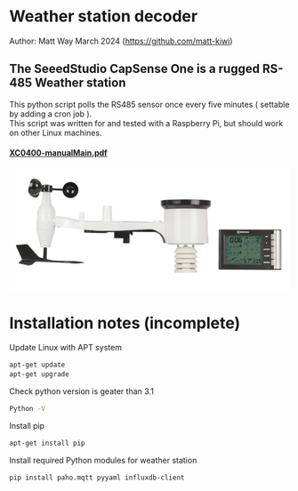 # Weather station decoder

Author: Matt Way March 2024 (https://github.com/matt-kiwi)<br />

## The SeeedStudio CapSense One is a rugged RS-485 Weather station<br />

This python script polls the RS485 sensor once every five minutes ( settable by adding a cron job ).<br />
This script was written for and tested with a Raspberry Pi, but should work on other Linux machines.<br />



#### [XC0400-manualMain.pdf](docs/XC0400-manualMain.pdf)<br />
![Photo XC0400 Weather station](docs/weather_station.png)


# Installation notes (incomplete)<br />

Update Linux with APT system
```BASH
apt-get update
apt-get upgrade
```

Check python version is geater than 3.1
```BASH
Python -V
```

Install pip
```BASH
apt-get install pip
```

Install required Python modules for weather station<br />
```BASH
pip install paho.mqtt pyyaml influxdb-client
```

<br>